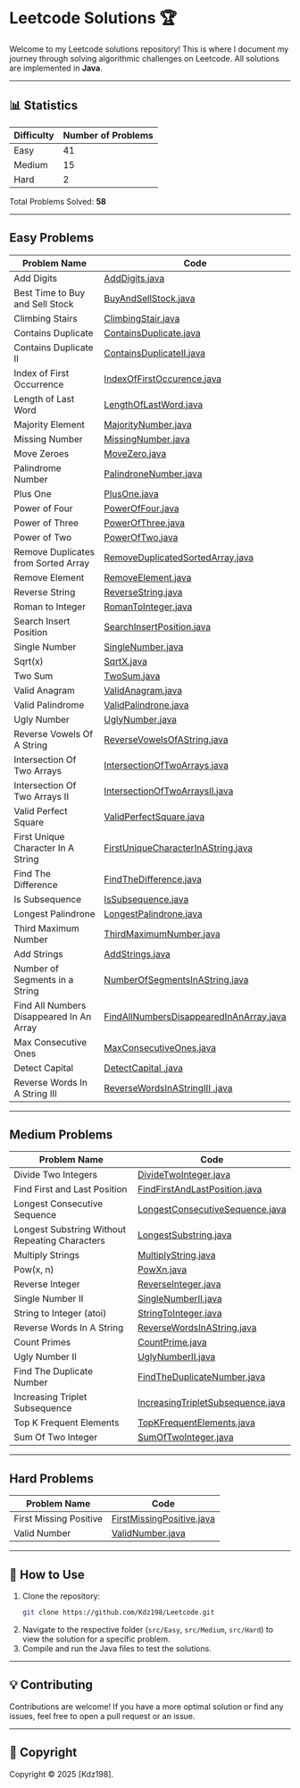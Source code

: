# Leetcode Solutions 🏆

Welcome to my Leetcode solutions repository! This is where I document my journey through solving algorithmic challenges on Leetcode. All solutions are implemented in **Java**.

---

## 📊 Statistics

| Difficulty | Number of Problems | 
|------------|--------------------|
| Easy       | 41                 | 
| Medium     | 15                 | 
| Hard       | 2                  | 
        
Total Problems Solved: **58**

---

## Easy Problems

| Problem Name                             | Code                                                                           |
|------------------------------------------|--------------------------------------------------------------------------------|
| Add Digits                               | [AddDigits.java](src/Easy/AddDigits.java)                                      |
| Best Time to Buy and Sell Stock          | [BuyAndSellStock.java](src/Easy/BuyAndSellStock.java)                          |
| Climbing Stairs                          | [ClimbingStair.java](src/Easy/ClimbingStair.java)                              |
| Contains Duplicate                       | [ContainsDuplicate.java](src/Easy/ContainsDuplicate.java)                      |
| Contains Duplicate II                    | [ContainsDuplicateII.java](src/Easy/ContainsDuplicateII.java)                  |
| Index of First Occurrence                | [IndexOfFirstOccurence.java](src/Easy/IndexOfFirstOccurence.java)              |
| Length of Last Word                      | [LengthOfLastWord.java](src/Easy/LengthOfLastWord.java)                        |
| Majority Element                         | [MajorityNumber.java](src/Easy/MajorityNumber.java)                            |
| Missing Number                           | [MissingNumber.java](src/Easy/MissingNumber.java)                              |
| Move Zeroes                              | [MoveZero.java](src/Easy/MoveZero.java)                                        |
| Palindrome Number                        | [PalindroneNumber.java](src/Easy/PalindroneNumber.java)                        |
| Plus One                                 | [PlusOne.java](src/Easy/PlusOne.java)                                          |
| Power of Four                            | [PowerOfFour.java](src/Easy/PowerOfFour.java)                                  |
| Power of Three                           | [PowerOfThree.java](src/Easy/PowerOfThree.java)                                |
| Power of Two                             | [PowerOfTwo.java](src/Easy/PowerOfTwo.java)                                    |
| Remove Duplicates from Sorted Array      | [RemoveDuplicatedSortedArray.java](src/Easy/RemoveDuplicatedSortedArray.java)  |
| Remove Element                           | [RemoveElement.java](src/Easy/RemoveElement.java)                              |
| Reverse String                           | [ReverseString.java](src/Easy/ReverseString.java)                              |
| Roman to Integer                         | [RomanToInteger.java](src/Easy/RomanToInteger.java)                            |
| Search Insert Position                   | [SearchInsertPosition.java](src/Easy/SearchInsertPosition.java)                |
| Single Number                            | [SingleNumber.java](src/Easy/SingleNumber.java)                                |
| Sqrt(x)                                  | [SqrtX.java](src/Easy/SqrtX.java)                                              |
| Two Sum                                  | [TwoSum.java](src/Easy/TwoSum.java)                                            |
| Valid Anagram                            | [ValidAnagram.java](src/Easy/ValidAnagram.java)                                |
| Valid Palindrome                         | [ValidPalindrone.java](src/Easy/ValidPalindrone.java)                          |
| Ugly Number                              | [UglyNumber.java](src/Easy/UglyNumber.java)                                    |
| Reverse Vowels Of A String               | [ReverseVowelsOfAString.java](src/Easy/ReverseVowelsOfAString.java)            |
| Intersection Of Two Arrays               | [IntersectionOfTwoArrays.java](src/Easy/IntersectionOfTwoArrays.java)          |
| Intersection Of Two Arrays II            | [IntersectionOfTwoArraysII.java](src/Easy/IntersectionOfTwoArraysII.java)      |
| Valid Perfect Square                     | [ValidPerfectSquare.java](src/Easy/ValidPerfectSquare.java)                    |
| First Unique Character In A String       | [FirstUniqueCharacterInAString.java](src/Easy/FirstUniqueCharacterInAString.java) |
| Find The Difference                      | [FindTheDifference.java](src/Easy/FindTheDifference.java)                      |
| Is Subsequence                           | [IsSubsequence.java](src/Easy/IsSubsequence.java)                              |
| Longest Palindrone                       | [LongestPalindrone.java](src/Easy/LongestPalindrone.java)                      |
| Third Maximum Number                     | [ThirdMaximumNumber.java](src/Easy/ThirdMaximumNumber.java)                    |
| Add Strings                              | [AddStrings.java](src/Easy/AddStrings.java)                                    |
| Number of Segments in a String           | [NumberOfSegmentsInAString.java](src/Easy/NumberOfSegmentsInAString.java)      |
| Find All Numbers Disappeared In An Array | [FindAllNumbersDisappearedInAnArray.java](src/Easy/FindAllNumbersDisappearedInAnArray.java)      |
| Max Consecutive Ones                     | [MaxConsecutiveOnes.java](src/Easy/MaxConsecutiveOnes.java)      |
| Detect Capital                           | [DetectCapital .java](src/Easy/DetectCapital.java)         |
| Reverse Words In A String III            | [ReverseWordsInAStringIII .java](src/Easy/ReverseWordsInAStringIII.java)         |

---

## Medium Problems

| Problem Name                                   | Code                                                                          |
|------------------------------------------------|-------------------------------------------------------------------------------|
| Divide Two Integers                            | [DivideTwoInteger.java](src/Medium/DivideTwoInteger.java)                     |
| Find First and Last Position                   | [FindFirstAndLastPosition.java](src/Medium/FindFirstAndLastPosition.java)     |
| Longest Consecutive Sequence                   | [LongestConsecutiveSequence.java](src/Medium/LongestConsecutiveSequence.java) |
| Longest Substring Without Repeating Characters | [LongestSubstring.java](src/Medium/LongestSubstring.java)                     |
| Multiply Strings                               | [MultiplyString.java](src/Medium/MultiplyString.java)                         |
| Pow(x, n)                                      | [PowXn.java](src/Medium/PowXn.java)                                           |
| Reverse Integer                                | [ReverseInteger.java](src/Medium/ReverseInteger.java)                         |
| Single Number II                               | [SingleNumberII.java](src/Medium/SingleNumberII.java)                         |
| String to Integer (atoi)                       | [StringToInteger.java](src/Medium/StringToInteger.java)                       |
| Reverse Words In A String                      | [ReverseWordsInAString.java](src/Medium/ReverseWordsInAString.java)           |
| Count Primes                                   | [CountPrime.java](src/Medium/CountPrime.java)                                 |
| Ugly Number II                                 | [UglyNumberII.java](src/Medium/UglyNumberII.java)                             |
| Find The Duplicate Number                      | [FindTheDuplicateNumber.java](src/Medium/FindTheDuplicateNumber.java)         |
| Increasing Triplet Subsequence                 | [IncreasingTripletSubsequence.java](src/Medium/IncreasingTripletSubsequence.java)         |
| Top K Frequent Elements                        | [TopKFrequentElements.java](src/Medium/TopKFrequentElements.java)         |
| Sum Of Two Integer                             | [SumOfTwoInteger.java](src/Medium/SumOfTwoInteger.java)         |

---

## Hard Problems

| Problem Name                        | Code                                                                                  |
|-------------------------------------|---------------------------------------------------------------------------------------|
| First Missing Positive              | [FirstMissingPositive.java](src/Hard/FirstMissingPositive.java)                       |
| Valid Number                        | [ValidNumber.java](src/Hard/ValidNumber.java)                                         |

---

## 📌 How to Use

1. Clone the repository:
   ```bash
   git clone https://github.com/Kdz198/Leetcode.git
   ```
2. Navigate to the respective folder (`src/Easy`, `src/Medium`, `src/Hard`) to view the solution for a specific problem.
3. Compile and run the Java files to test the solutions.

---

## 💡 Contributing

Contributions are welcome! If you have a more optimal solution or find any issues, feel free to open a pull request or an issue.

---

## 📜 Copyright

Copyright © 2025 [Kdz198].
